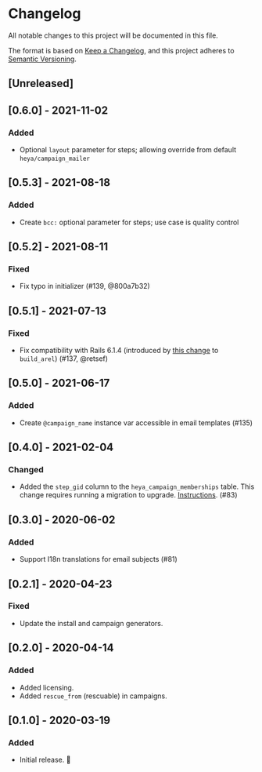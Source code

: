 # Changelog
All notable changes to this project will be documented in this file.

The format is based on [Keep a Changelog](https://keepachangelog.com/en/1.0.0/),
and this project adheres to [Semantic Versioning](https://semver.org/spec/v2.0.0.html).

## [Unreleased]

## [0.6.0] - 2021-11-02
### Added
- Optional `layout` parameter for steps; allowing override from default `heya/campaign_mailer`

## [0.5.3] - 2021-08-18
### Added
- Create `bcc:` optional parameter for steps; use case is quality control

## [0.5.2] - 2021-08-11
### Fixed
- Fix typo in initializer (#139, @800a7b32)

## [0.5.1] - 2021-07-13
### Fixed
- Fix compatibility with Rails 6.1.4 (introduced by [this change](https://github.com/rails/rails/commit/99049262d37fedcd25af91231423103b0d218694#diff-79b53b2602bf702bdd8ce677e096be6a6923a54236e17237c16068a510078683) to `build_arel`) (#137, @retsef)

## [0.5.0] - 2021-06-17
### Added
- Create `@campaign_name` instance var accessible in email templates (#135)

## [0.4.0] - 2021-02-04
### Changed
- Added the `step_gid` column to the `heya_campaign_memberships` table. This
  change requires running a migration to upgrade. [Instructions](./UPGRADING.md#004). (#83)

## [0.3.0] - 2020-06-02
### Added
- Support I18n translations for email subjects (#81)

## [0.2.1] - 2020-04-23
### Fixed
- Update the install and campaign generators.

## [0.2.0] - 2020-04-14
### Added
- Added licensing.
- Added `rescue_from` (rescuable) in campaigns.

## [0.1.0] - 2020-03-19
### Added
- Initial release. 👋
